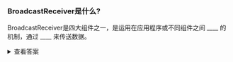 ### BroadcastReceiver是什么?
BroadcastReceiver是四大组件之一，是运用在应用程序或不同组件之间 ____
的机制，通过 ____ 来传送数据。

<details>
<summary>查看答案</summary>
<pre>
传输信息 Intent
</pre>
</details>
